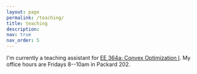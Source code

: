 ```yaml
---
layout: page
permalink: /teaching/
title: teaching
description: 
nav: true
nav_order: 5
---
```


I'm currently a teaching assistant for [EE 364a: Convex Optimization
I](https://web.stanford.edu/class/ee364a/). My office hours are Fridays 8--10am
in Packard 202.

